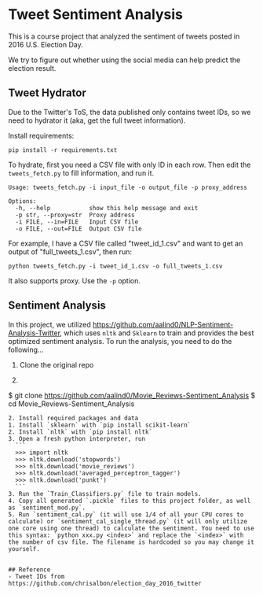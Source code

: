 # Tweet Sentiment Analysis

This is a course project that analyzed the sentiment of tweets posted in 2016 U.S. Election Day.

We try to figure out whether using the social media can help predict the election result.

## Tweet Hydrator
Due to the Twitter's ToS, the data published only contains tweet IDs, so we need to hydrator it (aka, get the full tweet information).

Install requirements:

```
pip install -r requirements.txt
```

To hydrate, first you need a CSV file with only ID in each row. Then edit the `tweets_fetch.py` to fill information, and run it.

```
Usage: tweets_fetch.py -i input_file -o output_file -p proxy_address

Options:
  -h, --help           show this help message and exit
  -p str, --proxy=str  Proxy address
  -i FILE, --in=FILE   Input CSV file
  -o FILE, --out=FILE  Output CSV file
```

For example, I have a CSV file called "tweet_id_1.csv" and want to get an output of "full_tweets_1.csv", then run:

```
python tweets_fetch.py -i tweet_id_1.csv -o full_tweets_1.csv
```

It also supports proxy. Use the `-p` option.

## Sentiment Analysis
In this project, we utilized https://github.com/aalind0/NLP-Sentiment-Analysis-Twitter, which uses `nltk` and `Sklearn` to train and provides the best optimized sentiment analysis. To run the analysis, you need to do the following...

1. Clone the original repo
  1. ```
  $ git clone https://github.com/aalind0/Movie_Reviews-Sentiment_Analysis
  $ cd Movie_Reviews-Sentiment_Analysis
  ```
2. Install required packages and data
  1. Install `sklearn` with `pip install scikit-learn`
  2. Install `nltk` with `pip install nltk`
  3. Open a fresh python interpreter, run
    ```
    >>> import nltk
    >>> nltk.download('stopwords')
    >>> nltk.download('movie_reviews')
    >>> nltk.download('averaged_perceptron_tagger')
    >>> nltk.download('punkt')
    ```
3. Run the `Train_Classifiers.py` file to train models.
4. Copy all generated `.pickle` files to this project folder, as well as `sentiment_mod.py`.
5. Run `sentiment_cal.py` (it will use 1/4 of all your CPU cores to calculate) or `sentiment_cal_single_thread.py` (it will only utilize one core using one thread) to calculate the sentiment. You need to use this syntax: `python xxx.py <index>` and replace the `<index>` with the number of csv file. The filename is hardcoded so you may change it yourself.


## Reference
- Tweet IDs from https://github.com/chrisalbon/election_day_2016_twitter
